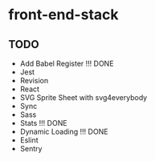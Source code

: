 # front-end-stack

## TODO
- Add Babel Register                      !!! DONE
- Jest
- Revision
- React
- SVG Sprite Sheet with svg4everybody
- Sync
- Sass
- Stats                                   !!! DONE
- Dynamic Loading                         !!! DONE
- Eslint
- Sentry
